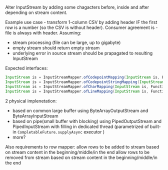 Alter InputStream by adding some chagacters before, inside and after depending on stream content. 

Example use case - transform 1-column CSV by adding header IF the first row is a number (so the CSV is without header). Consumer agreement is - file is always with header.  Assuming:
* stream processing (file can be large, up to gigabyte)
* empty stream should return empty stream
* underlying error in source stream should be prapagated to resulting InputStream

Expected interfaces:
```java
InputStream is = InputStreamMapper.ofCodepointMapping(InputStream is, Function<Integer, String> codepointMapper);
InputStream is = InputStreamMapper.ofCodepointStringMapping(InputStream is, Function<String, String> codepointStringMapper);
InputStream is = InputStreamMapper.ofCharMapping(InputStream is, Function<Character, String> charMapper);
InputStream is = InputStreamMapper.ofLineMapping(InputStream is, Function<String, String> lineMapper);
```
2 physical implenetation:
* based on common large buffer using ByteArrayOutputStream and ByteArrayInputStream
* based on pipe(small buffer with blocking) using PipedOutputStream and PipedInputStream with filling in dedicated thread (parametrized of built-in `CompletableFuture.supplyAsync` executor )
* more?

Also requirements to row mapper:
allow rows to be added to stream based on stream content in the beginning/middle/in the end
allow rows to be removed from stream based on stream content in the beginning/middle/in the end


